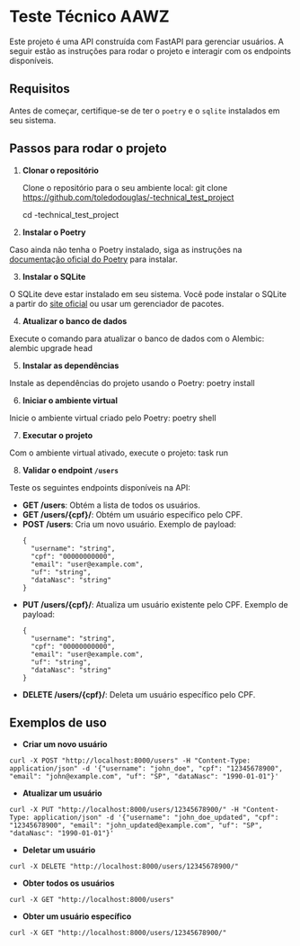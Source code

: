 # Teste Técnico AAWZ

Este projeto é uma API construída com FastAPI para gerenciar usuários. A seguir estão as instruções para rodar o projeto e interagir com os endpoints disponíveis.

## Requisitos

Antes de começar, certifique-se de ter o `poetry` e o `sqlite` instalados em seu sistema.

## Passos para rodar o projeto

1. **Clonar o repositório**

   Clone o repositório para o seu ambiente local:
    git clone https://github.com/toledodouglas/-technical_test_project

    cd -technical_test_project


2. **Instalar o Poetry**

Caso ainda não tenha o Poetry instalado, siga as instruções na [documentação oficial do Poetry](https://python-poetry.org/docs/#installation) para instalar.

3. **Instalar o SQLite**

O SQLite deve estar instalado em seu sistema. Você pode instalar o SQLite a partir do [site oficial](https://www.sqlite.org/download.html) ou usar um gerenciador de pacotes.

4. **Atualizar o banco de dados**

Execute o comando para atualizar o banco de dados com o Alembic:
    alembic upgrade head


5. **Instalar as dependências**

Instale as dependências do projeto usando o Poetry:
    poetry install


6. **Iniciar o ambiente virtual**

Inicie o ambiente virtual criado pelo Poetry:
    poetry shell


7. **Executar o projeto**

Com o ambiente virtual ativado, execute o projeto:
    task run


8. **Validar o endpoint `/users`**

Teste os seguintes endpoints disponíveis na API:

- **GET /users**: Obtém a lista de todos os usuários.
- **GET /users/{cpf}/**: Obtém um usuário específico pelo CPF.
- **POST /users**: Cria um novo usuário. Exemplo de payload:
  ```
  {
    "username": "string",
    "cpf": "00000000000",
    "email": "user@example.com",
    "uf": "string",
    "dataNasc": "string"
  }
  ```
- **PUT /users/{cpf}/**: Atualiza um usuário existente pelo CPF. Exemplo de payload:
  ```
  {
    "username": "string",
    "cpf": "00000000000",
    "email": "user@example.com",
    "uf": "string",
    "dataNasc": "string"
  }
  ```
- **DELETE /users/{cpf}/**: Deleta um usuário específico pelo CPF.

## Exemplos de uso

- **Criar um novo usuário**

```
curl -X POST "http://localhost:8000/users" -H "Content-Type: application/json" -d '{"username": "john_doe", "cpf": "12345678900", "email": "john@example.com", "uf": "SP", "dataNasc": "1990-01-01"}'
```

- **Atualizar um usuário**
```
curl -X PUT "http://localhost:8000/users/12345678900/" -H "Content-Type: application/json" -d '{"username": "john_doe_updated", "cpf": "12345678900", "email": "john_updated@example.com", "uf": "SP", "dataNasc": "1990-01-01"}'
```

- **Deletar um usuário**

```
curl -X DELETE "http://localhost:8000/users/12345678900/"
```


- **Obter todos os usuários**
```
curl -X GET "http://localhost:8000/users"
```


- **Obter um usuário específico**
```
curl -X GET "http://localhost:8000/users/12345678900/"
```




